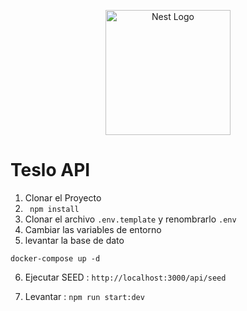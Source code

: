 <p align="center">
  <a href="http://nestjs.com/" target="blank"><img src="https://nestjs.com/img/logo-small.svg" width="200" alt="Nest Logo" /></a>
</p>

# Teslo API

1. Clonar el Proyecto
2. ` npm install`
3. Clonar el archivo `.env.template` y renombrarlo `.env`
4. Cambiar las variables de entorno
5. levantar la base de dato

```
docker-compose up -d
```

6. Ejecutar SEED : `http://localhost:3000/api/seed`

7. Levantar : `npm run start:dev`
